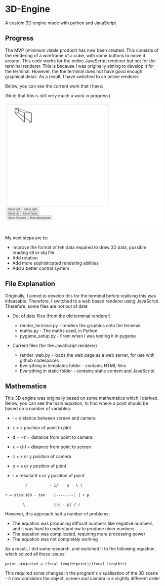 # 3D-Engine
A custom 3D engine made with python and JavaScript

## Progress
The MVP (minimum viable product) has now been created. This consists of the rendering of a wireframe of a cube, with some buttons to move it around. This code works for the online JavaScript renderer but not for the terminal renderer. This is because I was originally aiming to develop it for the terminal. However, the the terminal does not have good enough graphical detail. As a result, I have switched to an online renderer.

Below, you can see the current work that I have:

(Note that this is still very much a work in progress)

<img src="current_progress.png" alt="An image of what I have right now"/>

My next steps are to:
* Improve the format of teh data required to draw 3D data, possible reading stl or obj file
* Add rotation
* Add more sophisticated rendering abilities
* Add a better control system

## File Explanation
Originally, I aimed to develop this for the terminal before realising this was infeasable. Therefore, I switched to a web based renderer using JavaScript. Therefore, some files are not out of date

* Out of date files (from the old terminal renderer)
    * render_terminal.py - renders the graphics onto the terminal
    * maths.py - The maths used, in Python
    * pygame_setup.py - From when I was testing it in pygame

* Current files (for the JavaScript renderer)
    * render_web.py - loads the web page as a web server, for use with github codespaces
    * Everything in templates folder - contains HTML files
    * Everything in static folder - contains static content and JavaScript


## Mathematics
This 3D engine was originally based on some mathematics which I derived. Below, you can see the main equation, to find where a point should be based on a number of variables:

* l = distance between screen and camera

* z = z position of point to plot

* d = l-z = distance from point to camera

* x = d-l = distance from point to screen

* c = x or y position of camera

* p = x or y position of point

* r = resultant x or y position of point



`         /          - 1/    d   \ \` 


`r = xtan|180 - tan    |--------| | + p ` 

`         \             \|c - p| / / `  

However, this approach had a number of problems:
* The equation was producing difficult numbers like negative numbers, and it was hard to understand ow to produce nicer numbers
* The equation was complicated, requiring more processing power
* The equation was not completely working

As a result, I did some research, and switched it to the following equation, which solved all these issues:

`point_projected = (focal_length*point)/(focal_length+z)`

This required some changes in the program's visualisation of the 3D scene - it now considers the object, screen and camera in a slightly different order
